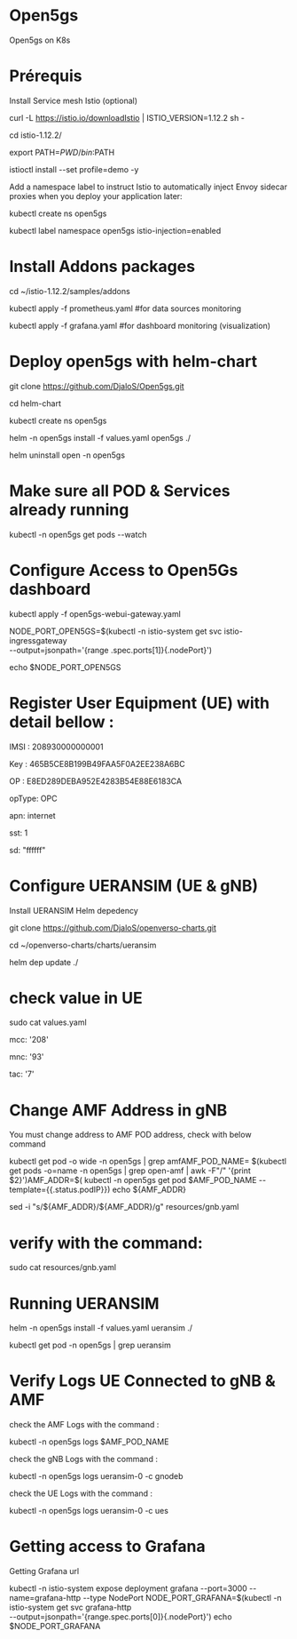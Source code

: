 
# Open5gs
Open5gs on K8s 

# Prérequis 
Install Service mesh Istio (optional)

curl -L https://istio.io/downloadIstio | ISTIO_VERSION=1.12.2  sh -

cd istio-1.12.2/

export PATH=$PWD/bin:$PATH

istioctl install --set profile=demo -y

Add a namespace label to instruct Istio to automatically inject Envoy sidecar proxies when you deploy your application later:

kubectl create ns open5gs

kubectl label namespace open5gs istio-injection=enabled

# Install Addons packages

cd ~/istio-1.12.2/samples/addons

kubectl apply -f prometheus.yaml #for data sources monitoring

kubectl apply -f grafana.yaml #for dashboard monitoring (visualization)

# Deploy open5gs with helm-chart

git clone https://github.com/DjaloS/Open5gs.git

cd helm-chart

kubectl create ns open5gs

helm -n open5gs install -f values.yaml open5gs ./

helm uninstall open -n open5gs

# Make sure all POD & Services already running 

kubectl -n open5gs get pods --watch

# Configure Access to Open5Gs dashboard

kubectl apply -f open5gs-webui-gateway.yaml

NODE_PORT_OPEN5GS=$(kubectl -n istio-system get svc istio-ingressgateway \
  --output=jsonpath='{range .spec.ports[1]}{.nodePort}')
  
  
echo $NODE_PORT_OPEN5GS

# Register User Equipment (UE) with detail bellow :

IMSI : 208930000000001

Key : 465B5CE8B199B49FAA5F0A2EE238A6BC

OP : E8ED289DEBA952E4283B54E88E6183CA

opType: OPC

apn: internet

sst: 1

sd: "ffffff"


# Configure UERANSIM (UE & gNB)

Install UERANSIM Helm depedency 

git clone https://github.com/DjaloS/openverso-charts.git

cd ~/openverso-charts/charts/ueransim

helm dep update ./


# check value in UE

sudo cat values.yaml

mcc: '208'

mnc: '93'

tac: '7'

# Change AMF Address in gNB

You must change address to AMF POD address, check with below command

kubectl  get  pod  -o  wide  -n open5gs  | grep amfAMF_POD_NAME= $(kubectl get pods  -o=name -n open5gs | grep  open-amf | awk -F"/" '{print $2}')AMF_ADDR=$( kubectl -n open5gs get pod $AMF_POD_NAME --template={{.status.podIP}})
echo ${AMF_ADDR}


sed -i "s/\${AMF_ADDR}/${AMF_ADDR}/g" resources/gnb.yaml


# verify with the command:

sudo cat resources/gnb.yaml


# Running UERANSIM

helm -n open5gs install -f values.yaml ueransim ./

kubectl get pod -n open5gs | grep ueransim

# Verify Logs UE Connected to gNB & AMF
check the AMF Logs with the command :

kubectl -n open5gs logs $AMF_POD_NAME

check the gNB Logs with the command :

kubectl -n open5gs logs ueransim-0 -c gnodeb

check the UE Logs with the command :

kubectl -n open5gs logs ueransim-0 -c ues

# Getting access to Grafana
Getting Grafana url

kubectl -n istio-system expose deployment grafana --port=3000  --name=grafana-http --type NodePort
NODE_PORT_GRAFANA=$(kubectl -n istio-system get svc grafana-http \
  --output=jsonpath='{range.spec.ports[0]}{.nodePort}')
echo $NODE_PORT_GRAFANA



